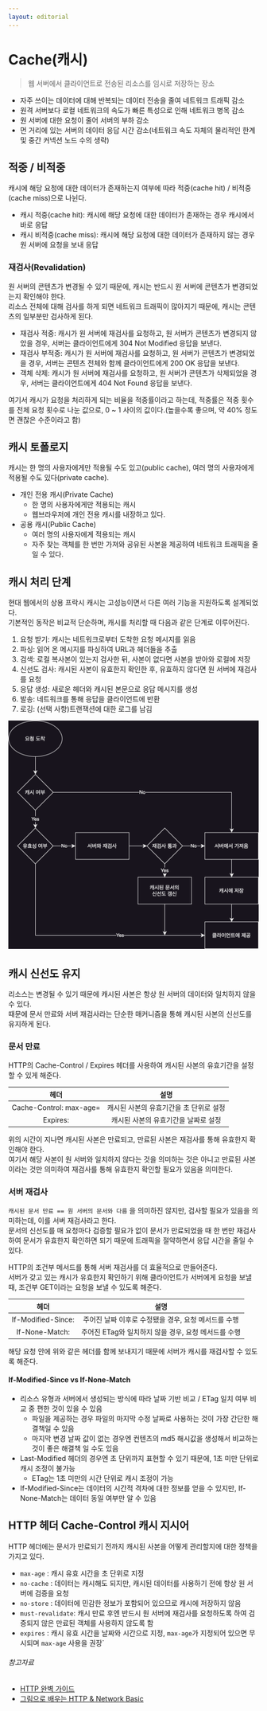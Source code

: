 ```yaml
---
layout: editorial
---
```


# Cache(캐시)

> 웹 서버에서 클라이언트로 전송된 리소스를 임시로 저장하는 장소

- 자주 쓰이는 데이터에 대해 반복되는 데이터 전송을 줄여 네트워크 트래픽 감소
- 원격 서버보다 로컬 네트워크의 속도가 빠른 특성으로 인해 네트워크 병목 감소
- 원 서버에 대한 요청이 줄어 서버의 부하 감소
- 먼 거리에 있는 서버의 데이터 응답 시간 감소(네트워크 속도 자체의 물리적인 한계 및 중간 커넥션 노드 수의 생략)

## 적중 / 비적중

캐시에 해당 요청에 대한 데이터가 존재하는지 여부에 따라 적중(cache hit) / 비적중(cache miss)으로 나뉜다.

- 캐시 적중(cache hit): 캐시에 해당 요청에 대한 데이터가 존재하는 경우 캐시에서 바로 응답
- 캐시 비적중(cache miss): 캐시에 해당 요청에 대한 데이터가 존재하지 않는 경우 원 서버에 요청을 보내 응답

### 재검사(Revalidation)

원 서버의 콘텐츠가 변경될 수 있기 때문에, 캐시는 반드시 원 서버에 콘텐츠가 변경되었는지 확인해야 한다.  
리소스 전체에 대해 검사를 하게 되면 네트워크 트래픽이 많아지기 때문에, 캐시는 콘텐츠의 일부분만 검사하게 된다.

- 재검사 적중: 캐시가 원 서버에 재검사를 요청하고, 원 서버가 콘텐츠가 변경되지 않았을 경우, 서버는 클라이언트에게 304 Not Modified 응답을 보낸다.
- 재검사 부적중: 캐시가 원 서버에 재검사를 요청하고, 원 서버가 콘텐츠가 변경되었을 경우, 서버는 콘텐츠 전체와 함께 클라이언트에게 200 OK 응답을 보낸다.
- 객체 삭제: 캐시가 원 서버에 재검사를 요청하고, 원 서버가 콘텐츠가 삭제되었을 경우, 서버는 클라이언트에게 404 Not Found 응답을 보낸다.

여기서 캐시가 요청을 처리하게 되는 비율을 적중률이라고 하는데, 적중률은 적중 횟수를 전체 요청 횟수로 나눈 값으로, 0 ~ 1 사이의 값이다.(높을수록 좋으며, 약 40% 정도면 괜찮은 수준이라고 함)

## 캐시 토폴로지

캐시는 한 명의 사용자에게만 적용될 수도 있고(public cache), 여러 명의 사용자에게 적용될 수도 있다(private cache).

- 개인 전용 캐시(Private Cache)
    - 한 명의 사용자에게만 적용되는 캐시
    - 웹브라우저에 개인 전용 캐시를 내장하고 있다.
- 공용 캐시(Public Cache)
    - 여러 명의 사용자에게 적용되는 캐시
    - 자주 찾는 객체를 한 번만 가져와 공유된 사본을 제공하여 네트워크 트래픽을 줄일 수 있다.

## 캐시 처리 단계

현대 웹에서의 상용 프락시 캐시는 고성능이면서 다른 여러 기능을 지원하도록 설계되었다.  
기본적인 동작은 비교적 단순하며, 캐시를 처리할 때 다음과 같은 단계로 이루어진다.

1. 요청 받기: 캐시는 네트워크로부터 도착한 요청 메시지를 읽음
2. 파싱: 읽어 온 메시지를 파싱하여 URL과 헤더들을 추출
3. 검색: 로컬 복사본이 있는지 검사한 뒤, 사본이 없다면 사본을 받아와 로컬에 저장
4. 신선도 검사: 캐시된 사본이 유효한지 확인한 후, 유효하지 않다면 원 서버에 재검사를 요청
5. 응답 생성: 새로운 헤더와 캐시된 본문으로 응답 메시지를 생성
6. 발송: 네트워크를 통해 응답을 클라이언트에 반환
7. 로깅: (선택 사항)트랜잭션에 대한 로그를 남김

![Cache Flow Chart](image/cache-flow-chart.png)

## 캐시 신선도 유지

리소스는 변경될 수 있기 때문에 캐시된 사본은 항상 원 서버의 데이터와 일치하지 않을 수 있다.  
때문에 문서 만료와 서버 재검사라는 단순한 매커니즘을 통해 캐시된 사본의 신선도를 유지하게 된다.

### 문서 만료

HTTP의 Cache-Control / Expires 헤더를 사용하여 캐시된 사본의 유효기간을 설정할 수 있게 해준다.

|               헤더                |           설명           |
|:-------------------------------:|:----------------------:|
| Cache-Control: max-age=<second> | 캐시된 사본의 유효기간을 초 단위로 설정 |
|         Expires: <date>         |  캐시된 사본의 유효기간을 날짜로 설정  |

위의 시간이 지나면 캐시된 사본은 만료되고, 만료된 사본은 재검사를 통해 유효한지 확인해야 한다.  
여기서 해당 사본이 원 서버와 일치하지 않다는 것을 의미하는 것은 아니고 만료된 사본이라는 것만 의미하여 재검사를 통해 유효한지 확인할 필요가 있음을 의미한다.

### 서버 재검사

`캐시된 문서 만료 == 원 서버의 문서와 다름` 을 의미하진 않지만, 검사할 필요가 있음을 의미하는데, 이를 서버 재검사라고 한다.  
문서의 신선도를 매 요청마다 검증할 필요가 없이 문서가 만료되었을 때 한 번만 재검사하여 문서가 유효한지 확인하면 되기 때문에 트래픽을 절약하면서 응답 시간을 줄일 수 있다.

HTTP의 조건부 메서드를 통해 서버 재검사를 더 효율적으로 만들어준다.  
서버가 갖고 있는 캐시가 유효한지 확인하기 위해 클라이언트가 서버에게 요청을 보낼 때, 조건부 GET이라는 요청을 보낼 수 있도록 해준다.

|            헤더             |                설명                |
|:-------------------------:|:--------------------------------:|
| If-Modified-Since: <date> |  주어진 날짜 이후로 수정됐을 경우, 요청 메서드를 수행  |
|   If-None-Match: <ETag>   | 주어진 ETag와 일치하지 않을 경우, 요청 메서드를 수행 |

해당 요청 안에 위와 같은 헤더를 함께 보내지기 때문에 서버가 캐시를 재검사할 수 있도록 해준다.

#### If-Modified-Since vs If-None-Match

- 리소스 유형과 서버에서 생성되는 방식에 따라 날짜 기반 비교 / ETag 일치 여부 비교 중 편한 것이 있을 수 있음
    - 파일을 제공하는 경우 파일의 마지막 수정 날짜로 사용하는 것이 가장 간단한 해결책일 수 있음
    - 마지막 변경 날짜 값이 없는 경우엔 컨텐츠의 md5 해시값을 생성해서 비교하는 것이 좋은 해결책 일 수도 있음
- Last-Modified 헤더의 경우엔 초 단위까지 표현할 수 있기 때문에, 1초 미만 단위로 캐시 조정이 불가능
    - ETag는 1초 미만의 시간 단위로 캐시 조정이 가능
- If-Modified-Since는 데이터의 시간적 격차에 대한 정보를 얻을 수 있지만, If-None-Match는 데이터 동일 여부만 알 수 있음

## HTTP 헤더 Cache-Control 캐시 지시어

HTTP 헤더에는 문서가 만료되기 전까지 캐시된 사본을 어떻게 관리할지에 대한 정책을 가지고 있다.

- `max-age` : 캐시 유효 시간을 초 단위로 지정
- `no-cache` : 데이터는 캐시해도 되지만, 캐시된 데이터를 사용하기 전에 항상 원 서버에 검증을 요청
- `no-store` : 데이터에 민감한 정보가 포함되어 있으므로 캐시에 저장하지 않음
- `must-revalidate`: 캐시 만료 후엔 반드시 원 서버에 재검사를 요청하도록 하여 검증되지 않은 만료된 객체를 사용하지 않도록 함
- `expires` : 캐시 유효 시간을 날짜와 시간으로 지정, `max-age`가 지정되어 있으면 무시되며 `max-age` 사용을 권장`

###### 참고자료

- [HTTP 완벽 가이드](https://kobic.net/book/bookInfo/view.do?isbn=9788966261208)
- [그림으로 배우는 HTTP & Network Basic](https://kobic.net/book/bookInfo/view.do?isbn=9788931447897)
